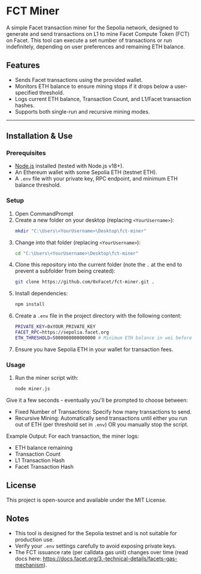 # FCT Miner

A simple Facet transaction miner for the Sepolia network, designed to generate and send transactions on L1 to mine Facet Compute Token (FCT) on Facet. This tool can execute a set number of transactions or run indefinitely, depending on user preferences and remaining ETH balance.

## Features

- Sends Facet transactions using the provided wallet.
- Monitors ETH balance to ensure mining stops if it drops below a user-specified threshold.
- Logs current ETH balance, Transaction Count, and L1/Facet transaction hashes.
- Supports both single-run and recursive mining modes.

---

## Installation & Use

### Prerequisites

- [Node.js](https://nodejs.org) installed (tested with Node.js v18+).
- An Ethereum wallet with some Sepolia ETH (testnet ETH).
- A `.env` file with your private key, RPC endpoint, and minimum ETH balance threshold.

### Setup

1. Open CommandPrompt
2. Create a new folder on your desktop (replacing `<YourUsername>`):
   ```bash
   mkdir "C:\Users\<YourUsername>\Desktop\fct-miner"
3. Change into that folder (replacing `<YourUsername>`):
   ```bash
   cd "C:\Users\<YourUsername>\Desktop\fct-miner"
4. Clone this repository into the current folder (note the `.` at the end to prevent a subfolder from being created):
   ```bash
   git clone https://github.com/0xFacet/fct-miner.git .
5. Install dependencies:
   ```bash
   npm install
6. Create a `.env` file in the project directory with the following content:
   ```bash
   PRIVATE_KEY=0xYOUR_PRIVATE_KEY
   FACET_RPC=https://sepolia.facet.org
   ETH_THRESHOLD=5000000000000000 # Minimum ETH balance in wei before stopping (example: 0.005 ETH)
7. Ensure you have Sepolia ETH in your wallet for transaction fees.

### Usage
1. Run the miner script with:
   ```bash
   node miner.js
Give it a few seconds - eventually you'll be prompted to choose between:
- Fixed Number of Transactions: Specify how many transactions to send.
- Recursive Mining: Automatically send transactions until either you run out of ETH (per threshold set in `.env`) OR you manually stop the script.

Example Output:
For each transaction, the miner logs:
- ETH balance remaining
- Transaction Count
- L1 Transaction Hash
- Facet Transaction Hash

## License
This project is open-source and available under the MIT License.

## Notes
- This tool is designed for the Sepolia testnet and is not suitable for production use.
- Verify your `.env` settings carefully to avoid exposing private keys.
- The FCT issuance rate (per calldata gas unit) changes over time (read docs here: https://docs.facet.org/3.-technical-details/facets-gas-mechanism).
